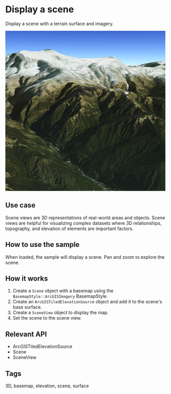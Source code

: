 # Display a scene

Display a scene with a terrain surface and imagery.

![](screenshot.png)

## Use case

Scene views are 3D representations of real-world areas and objects. Scene views are helpful for visualizing complex datasets where 3D relationships, topography, and elevation of elements are important factors.

## How to use the sample

When loaded, the sample will display a scene. Pan and zoom to explore the scene.

## How it works

1. Create a `Scene` object with a basemap using the `BasemapStyle::ArcGISImagery` BasemapStyle.
2. Create an `ArcGISTiledElevationSource` object and add it to the scene's base surface.
3. Create a `SceneView` object to display the map.
4. Set the scene to the scene view.

## Relevant API

* ArcGISTiledElevationSource
* Scene
* SceneView

## Tags

3D, basemap, elevation, scene, surface
